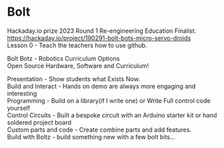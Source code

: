 # Bolt

Hackaday.io prize 2023 Round 1 Re-engineering Education Finalist.<br>
https://hackaday.io/project/190291-bolt-bots-micro-servo-droids
<br>
Lesson 0 - Teach the teachers how to use github.<br>

 Bolt Botz - Robotics Curriculum Options<br>
 Open Source Hardware, Software and Curriculum!<br>

 Presentation - Show students what Exists Now.<br>
 Build and Interact - Hands on demo are always more engaging and interesting<br>
 Programming - Build on a library(if I write one) or Write Full control code yourself<br>
 Control Circuits - Built a bespoke circuit with an Arduino starter kit or hand soldered project board<br>
 Custom parts and code - Create combine parts and add features.<br>
 Build with Boltz - build something new with a few bolt bits...<br>
